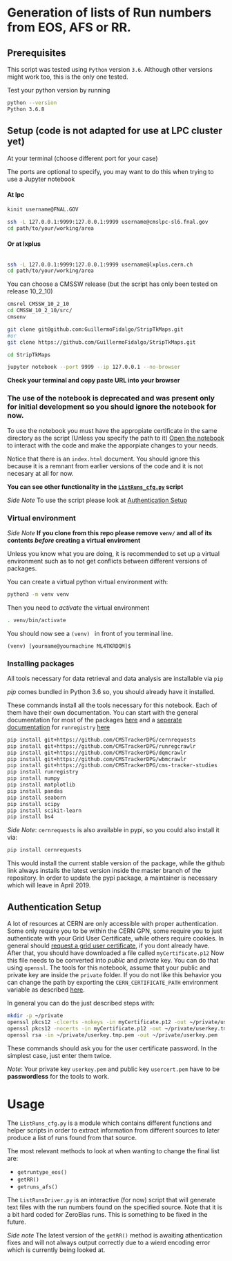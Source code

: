 # Generation of lists of Run numbers from EOS, AFS or RR.

## Prerequisites

This script was tested using ```Python``` version ```3.6```. 
Although other versions might work too, this is the only one tested.

Test your python version by running

```bash
python --version
Python 3.6.8
```
## Setup (code is not adapted for use at LPC cluster yet)

At your terminal (choose different port for your case)

The ports are optional to specify, you may want to do this when trying to use a Jupyter notebook
#### At lpc 
```bash
kinit username@FNAL.GOV

ssh -L 127.0.0.1:9999:127.0.0.1:9999 username@cmslpc-sl6.fnal.gov 
cd path/to/your/working/area
```
#### Or at lxplus

```bash

ssh -L 127.0.0.1:9999:127.0.0.1:9999 username@lxplus.cern.ch 
cd path/to/your/working/area
```

You can choose a CMSSW release (but the script has only been tested on release 10_2_10)
```bash
cmsrel CMSSW_10_2_10
cd CMSSW_10_2_10/src/
cmsenv

git clone git@github.com:GuillermoFidalgo/StripTkMaps.git
#or 
git clone https://github.com/GuillermoFidalgo/StripTkMaps.git

cd StripTkMaps

jupyter notebook --port 9999 --ip 127.0.0.1 --no-browser
```
**Check your terminal and copy paste URL into your browser**





### The use of the notebook is deprecated and was present only for initial development so you should ignore the notebook for now.
To use the notebook you must have the appropiate certificate in the same directory as the script (Unless you specify the path to it)
[Open the notebook](ListOfRuns.ipynb) to interact with the code and make the apporpiate changes to your needs.

Notice that there is an `index.html` document. You should ignore this because it is a remnant from earlier versions of the code and it is not necesary at all for now.


**You can see other functionality in the [`ListRuns_cfg.py`](ListRuns_cfg.py) script**


*Side Note* To use the script please look at [Authentication Setup](https://github.com/GuillermoFidalgo/ML4TRKDQM#authentication-setup)
### Virtual environment

*Side Note* **If you clone from this repo please remove `venv/` and all of its contents *before* creating a virtual enviroment**

Unless you know what you are doing, it is recommended to set up a virtual environment such as to not get conflicts between different versions of packages.


You can create a virtual python virtual environment with:

```bash
python3 -m venv venv
```

Then you need to *activate* the virtual environment

```bash
. venv/bin/activate
```

You should now see a ```(venv) ``` in front of you terminal line.

```
(venv) [yourname@yourmachine ML4TKRDQM]$
```


### Installing packages

All tools necessary for data retrieval and data analysis are installable via ```pip```

*pip* comes bundled in Python 3.6 so, you should already have it installed.

These commands install all the tools necessary for this notebook. Each of them have their own documentation. You can start with the general documentation for most of the packages [here](https://github.com/ptrstn/cms-tracker-studies-notebook) and a <ins>seperate documentation</ins> for `runregistry` [here](https://github.com/fabioespinosa/runregistry_api_client) 

```bash
pip install git+https://github.com/CMSTrackerDPG/cernrequests
pip install git+https://github.com/CMSTrackerDPG/runregcrawlr
pip install git+https://github.com/CMSTrackerDPG/dqmcrawlr
pip install git+https://github.com/CMSTrackerDPG/wbmcrawlr
pip install git+https://github.com/CMSTrackerDPG/cms-tracker-studies
pip install runregistry
pip install numpy
pip install matplotlib
pip install pandas
pip install seaborn
pip install scipy
pip install scikit-learn
pip install bs4
```

*Side Note*: ```cernrequests``` is also available in pypi, so you could also install it via:

```bash
pip install cernrequests
```

This would install the current stable version of the package, 
while the github link always installs the latest version inside the master branch of the repository.
In order to update the pypi package, a maintainer is necessary which will leave in April 2019.


## Authentication Setup

A lot of resources at CERN are only accessible with proper authentication. 
Some only require you to be within the CERN GPN, some require you to just authenticate with your Grid User Certificate, while others require cookies.
In general should [request a grid user certificate](https://ca.cern.ch/ca/), if you dont already have.
After that, you should have downloaded a file called ```myCertificate.p12```
Now this file needs to be converted into *public* and *private* key. You can do that using ```openssl```.
The tools for this notebook, assume that your public and private key are inside the ```private``` folder.
If you do not like this behavior you can change the path by exporting the ```CERN_CERTIFICATE_PATH``` environment variable as described [here](https://github.com/CMSTrackerDPG/cernrequests#configuration).

In general you can do the just described steps with:

```bash
mkdir -p ~/private
openssl pkcs12 -clcerts -nokeys -in myCertificate.p12 -out ~/private/usercert.pem
openssl pkcs12 -nocerts -in myCertificate.p12 -out ~/private/userkey.tmp.pem
openssl rsa -in ~/private/userkey.tmp.pem -out ~/private/userkey.pem
```

These commands should ask you for the user certificate password. 
In the simplest case, just enter them twice.

*Note*: Your private key ```userkey.pem``` and public key ```usercert.pem``` have to be **passwordless** for the tools to work.





# Usage

The `ListRuns_cfg.py` is a module which contains different functions and helper scripts in order to extract information from different sources to later produce 
a list of runs found from that source.


The most relevant methods to look at when wanting to change the final list are: 
- `getruntype_eos()` 
- `getRR()`
- `getruns_afs()`

The `ListRunsDriver.py` is an interactive (for now) script that will generate text files with the run numbers found on the specified source.
Note that it is a bit hard coded for ZeroBias runs. This is something to be fixed in the future.

*Side note* The latest version of the `getRR()` method is awaiting athentication fixes and will not always output correctly due to a wierd encoding error which is 
currently being looked at.
